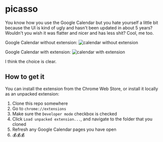 # picasso
You know how you use the Google Calendar but you hate yourself a little bit because the UI is kind of ugly and hasn't been updated in about 5 years? Wouldn't you wish it was flatter and nicer and has less shit?
Cool, me too.

Google Calendar without extension:
![calendar without extension](https://cloud.githubusercontent.com/assets/1369170/21790622/74a34c90-d692-11e6-92d6-9a7251aae2ed.png)

Google Calendar with extension:
![calendar with extension](https://cloud.githubusercontent.com/assets/1369170/21791582/8bddba52-d698-11e6-8e96-1cc5196a2c2d.png)

I think the choice is clear.

## How to get it
You can install the extension from the Chrome Web Store, or install it locally as an unpacked extension:
 1. Clone this repo somewhere
 1. Go to `chrome://extensions`
 1. Make sure the `Developer mode` checkbox is checked
 1. Click `Load unpacked extension...`, and navigate to the folder that you cloned
 1. Refresh any Google Calendar pages you have open
 1. 💰💰💰
